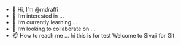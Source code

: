 - 👋 Hi, I’m @mdraffi
- 👀 I’m interested in ...
- 🌱 I’m currently learning ...
- 💞️ I’m looking to collaborate on ...
- 📫 How to reach me ...
hi this is for test
Welcome to Sivaji for Git

<!---
mdraffi/mdraffi is a ✨ special ✨ repository because its `README.md` (this file) appears on your GitHub profile.
You can click the Preview link to take a look at your changes.
--->
